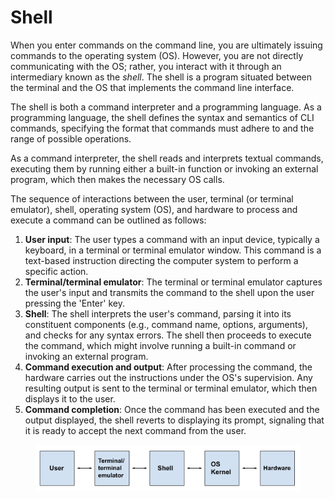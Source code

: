# Shell

When you enter commands on the command line, you are ultimately issuing commands to the operating system (OS). However, you are not directly communicating with the OS; rather, you interact with it through an intermediary known as the _shell_. The shell is a program situated between the terminal and the OS that implements the command line interface.&#x20;

The shell is both a command interpreter and a programming language. As a programming language, the shell defines the syntax and semantics of CLI commands, specifying the format that commands must adhere to and the range of possible operations.

As a command interpreter, the shell reads and interprets textual commands, executing them by running either a built-in function or invoking an external program, which then makes the necessary OS calls.

The sequence of interactions between the user, terminal (or terminal emulator), shell, operating system (OS), and hardware to process and execute a command can be outlined as follows:

1. **User input**: The user types a command with an input device, typically a keyboard, in a terminal or terminal emulator window. This command is a text-based instruction directing the computer system to perform a specific action.
2. **Terminal/terminal emulator**: The terminal or terminal emulator captures the user's input and transmits the command to the shell upon the user pressing the 'Enter' key.
3. **Shell**: The shell interprets the user's command, parsing it into its constituent components (e.g., command name, options, arguments), and checks for any syntax errors. The shell then proceeds to execute the command, which might involve running a built-in command or invoking an external program.
4. **Command execution and output**: After processing the command, the hardware carries out the instructions under the OS's supervision. Any resulting output is sent to the terminal or terminal emulator, which then displays it to the user.
5. **Command completion**: Once the command has been executed and the output displayed, the shell reverts to displaying its prompt, signaling that it is ready to accept the next command from the user.



<figure><img src="../.gitbook/assets/Screenshot 2023-04-26 at 3.21.28 PM.png" alt=""><figcaption></figcaption></figure>

